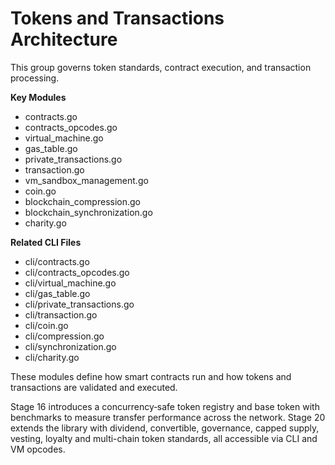 # Tokens and Transactions Architecture

This group governs token standards, contract execution, and transaction processing.

**Key Modules**
- contracts.go
- contracts_opcodes.go
- virtual_machine.go
- gas_table.go
- private_transactions.go
- transaction.go
- vm_sandbox_management.go
- coin.go
- blockchain_compression.go
- blockchain_synchronization.go
- charity.go

**Related CLI Files**
- cli/contracts.go
- cli/contracts_opcodes.go
- cli/virtual_machine.go
- cli/gas_table.go
- cli/private_transactions.go
- cli/transaction.go
- cli/coin.go
- cli/compression.go
- cli/synchronization.go
- cli/charity.go

These modules define how smart contracts run and how tokens and transactions are validated and executed.

Stage 16 introduces a concurrency‑safe token registry and base token with
benchmarks to measure transfer performance across the network.
Stage 20 extends the library with dividend, convertible, governance, capped
 supply, vesting, loyalty and multi-chain token standards, all accessible via CLI
 and VM opcodes.
